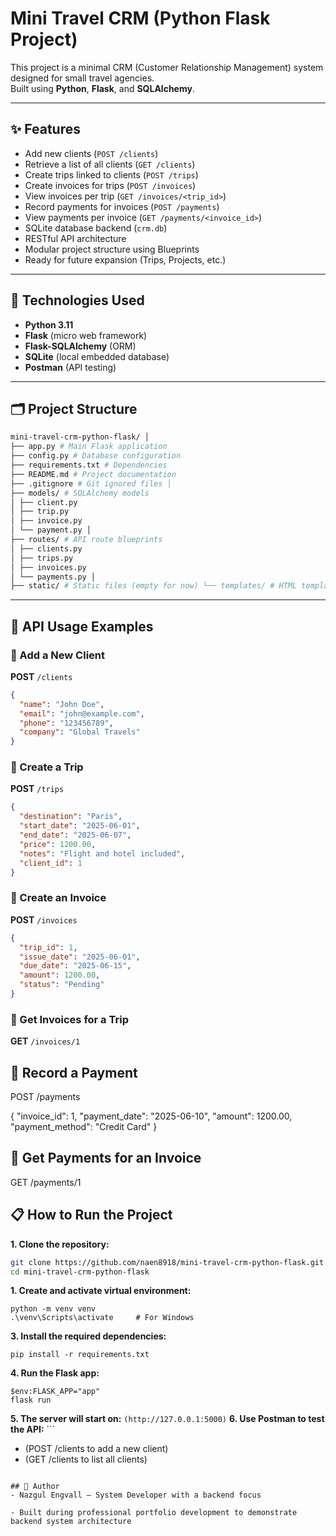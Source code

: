 # Mini Travel CRM (Python Flask Project)

This project is a minimal CRM (Customer Relationship Management) system designed for small travel agencies.  
Built using **Python**, **Flask**, and **SQLAlchemy**.

---

## ✨ Features

- Add new clients (`POST /clients`)
- Retrieve a list of all clients (`GET /clients`)
- Create trips linked to clients (`POST /trips`)
- Create invoices for trips (`POST /invoices`)
- View invoices per trip (`GET /invoices/<trip_id>`)
- Record payments for invoices (`POST /payments`)
- View payments per invoice (`GET /payments/<invoice_id>`)
- SQLite database backend (`crm.db`)
- RESTful API architecture
- Modular project structure using Blueprints
- Ready for future expansion (Trips, Projects, etc.)

---

## 🚀 Technologies Used

- **Python 3.11**
- **Flask** (micro web framework)
- **Flask-SQLAlchemy** (ORM)
- **SQLite** (local embedded database)
- **Postman** (API testing)

---

## 🗂️ Project Structure

```bash
mini-travel-crm-python-flask/ │ 
├── app.py # Main Flask application
├── config.py # Database configuration
├── requirements.txt # Dependencies 
├── README.md # Project documentation 
├── .gitignore # Git ignored files │ 
├── models/ # SQLAlchemy models 
│ ├── client.py 
│ ├── trip.py 
│ ├── invoice.py 
│ └── payment.py │ 
├── routes/ # API route blueprints 
│ ├── clients.py 
│ ├── trips.py 
│ ├── invoices.py 
│ └── payments.py │ 
├── static/ # Static files (empty for now) └── templates/ # HTML templates (empty for now)
```


---

## 🧪 API Usage Examples

### 📌 Add a New Client

**POST** `/clients`

```json
{
  "name": "John Doe",
  "email": "john@example.com",
  "phone": "123456789",
  "company": "Global Travels"
}
```

### 📌 Create a Trip

**POST** `/trips`
```json
{
  "destination": "Paris",
  "start_date": "2025-06-01",
  "end_date": "2025-06-07",
  "price": 1200.00,
  "notes": "Flight and hotel included",
  "client_id": 1
}
```

### 📌 Create an Invoice
**POST** `/invoices`
```json
{
  "trip_id": 1,
  "issue_date": "2025-06-01",
  "due_date": "2025-06-15",
  "amount": 1200.00,
  "status": "Pending"
}
```

### 📌 Get Invoices for a Trip
**GET** `/invoices/1`

## 📌 Record a Payment
POST /payments

{
  "invoice_id": 1,
  "payment_date": "2025-06-10",
  "amount": 1200.00,
  "payment_method": "Credit Card"
}
## 📌 Get Payments for an Invoice
GET /payments/1


## 📋 How to Run the Project

**1. Clone the repository:**

   ```bash
   git clone https://github.com/naen8918/mini-travel-crm-python-flask.git
   cd mini-travel-crm-python-flask
   ```

**1. Create and activate virtual environment:**

   ```
   python -m venv venv
   .\venv\Scripts\activate     # For Windows
   ``` 

**3. Install the required dependencies:**

   ```
   pip install -r requirements.txt
   ```

**4. Run the Flask app:**
   ```
   $env:FLASK_APP="app"
   flask run
   ```

**5. The server will start on:**
    ```
   (http://127.0.0.1:5000)
    ```
**6. Use Postman to test the API:**
    ```
   - (POST /clients to add a new client)
   - (GET /clients to list all clients)
```

## 👤 Author
- Nazgul Engvall – System Developer with a backend focus

- Built during professional portfolio development to demonstrate backend system architecture
